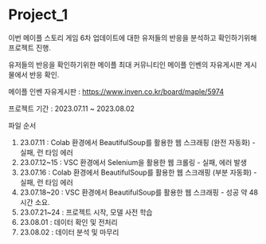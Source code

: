 # Project_1

이번 메이플 스토리 게임 6차 업데이트에 대한 유저들의 반응을 분석하고 확인하기위해 프로젝트 진행.

유저들의 반응을 확인하기위한 메이플 최대 커뮤니티인 메이플 인벤의 자유게시판 게시물에서 반응 확인.

메이플 인벤 자유게시판 : https://www.inven.co.kr/board/maple/5974

프로젝트 기간 : 2023.07.11 ~ 2023.08.02

파일 순서

1. 23.07.11 : Colab 환경에서 BeautifulSoup를 활용한 웹 스크래핑 (완전 자동화) - 실패, 런 타임 에러
2. 23.07.12~15 : VSC 환경에서 Selenium을 활용한 웹 크롤링 - 실패, 에러 발생
3. 23.07.16 : Colab 환경에서 BeautifulSoup를 활용한 웹 스크래핑 (부분 자동화) - 실패, 런 타임 에러
4. 23.07.18~20 : VSC 환경에서 BeautifulSoup를 활용한 웹 스크래핑 - 성공 약 48시간 소요.
5. 23.07.21~24 : 프로젝트 시작, 모델 사전 학습
6. 23.08.01 : 데이터 확인 및 전처리
7. 23.08.02 : 데이터 분석 및 마무리
